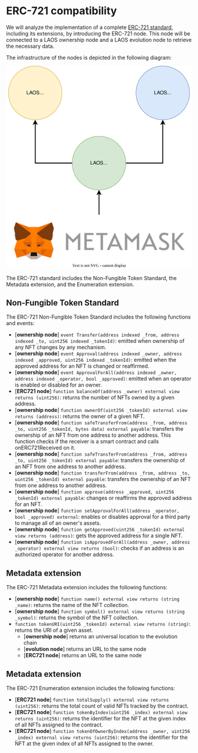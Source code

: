# ERC-721 compatibility
We will analyze the implementation of a complete [ERC-721 standard](https://eips.ethereum.org/EIPS/eip-721), including its extensions, by introducing the ERC-721 node. This node will be connected to a LAOS ownership node and a LAOS evolution node to retrieve the necessary data.

The infrastructure of the nodes is depicted in the following diagram:

![**](./nodes-infrastructure.drawio.svg)

The ERC-721 standard includes the Non-Fungible Token Standard, the Metadata extension, and the Enumeration extension.


## Non-Fungible Token Standard
The ERC-721 Non-Fungible Token Standard includes the following functions and events:

- [**ownership node**] `event Transfer(address indexed _from, address indexed _to, uint256 indexed _tokenId)`: emitted when ownership of any NFT changes by any mechanism.
- [**ownership node**] `event Approval(address indexed _owner, address indexed _approved, uint256 indexed _tokenId)`: emitted when the approved address for an NFT is changed or reaffirmed.
- [**ownership node**] `event ApprovalForAll(address indexed _owner, address indexed _operator, bool _approved)`: emitted when an operator is enabled or disabled for an owner.
- [**ERC721 node**] `function balanceOf(address _owner) external view returns (uint256)`: returns the number of NFTs owned by a given address.
- [**ownership node**] `function ownerOf(uint256 _tokenId) external view returns (address)`: returns the owner of a given NFT.
- [**ownership node**] `function safeTransferFrom(address _from, address _to, uint256 _tokenId, bytes data) external payable`: transfers the ownership of an NFT from one address to another address. This function checks if the receiver is a smart contract and calls onERC721Received on it.
- [**ownership node**] `function safeTransferFrom(address _from, address _to, uint256 _tokenId) external payable`: transfers the ownership of an NFT from one address to another address.
- [**ownership node**] `function transferFrom(address _from, address _to, uint256 _tokenId) external payable`: transfers the ownership of an NFT from one address to another address.
- [**ownership node**] `function approve(address _approved, uint256 _tokenId) external payable`: changes or reaffirms the approved address for an NFT.
- [**ownership node**] `function setApprovalForAll(address _operator, bool _approved) external`: enables or disables approval for a third party to manage all of an owner's assets.
- [**ownership node**] `function getApproved(uint256 _tokenId) external view returns (address)`: gets the approved address for a single NFT.
- [**ownership node**] `function isApprovedForAll(address _owner, address _operator) external view returns (bool)`: checks if an address is an authorized operator for another address.

## Metadata extension

The ERC-721 Metadata extension includes the following functions:
 
- [**ownership node**] `function name() external view returns (string _name)`: returns the name of the NFT collection.
- [**ownership node**] `function symbol() external view returns (string _symbol)`: returns the symbol of the NFT collection.
- `function tokenURI(uint256 _tokenId) external view returns (string)`: returns the URI of a given asset.
    * [**ownership node**] returns an universal location to the evolution chain
    * [**evolution node**] returns an URL to the same node
    * [**ERC721 node**] returns an URL to the same node


## Metadata extension

The ERC-721 Enumeration extension includes the following functions:

- [**ERC721 node**] `function totalSupply() external view returns (uint256)`: returns the total count of valid NFTs tracked by the contract.
- [**ERC721 node**] `function tokenByIndex(uint256 _index) external view returns (uint256)`: returns the identifier for the NFT at the given index of all NFTs assigned to the contract.
- [**ERC721 node**] `function tokenOfOwnerByIndex(address _owner, uint256 _index) external view returns (uint256)`: returns the identifier for the NFT at the given index of all NFTs assigned to the owner.

